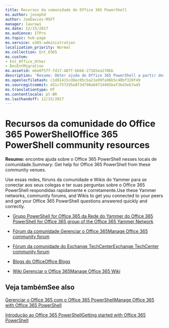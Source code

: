 ```yaml
---
title: Recursos da comunidade do Office 365 PowerShell
ms.author: josephd
author: JoeDavies-MSFT
manager: laurawi
ms.date: 12/15/2017
ms.audience: ITPro
ms.topic: hub-page
ms.service: o365-administration
localization_priority: Normal
ms.collection: Ent_O365
ms.custom:
- Ent_Office_Other
- DecEntMigration
ms.assetid: ebe0f5ff-fd17-487f-bbb6-271b5ea270bb
description: 'Resumo: Obter ajuda do Office 365 PowerShell a partir desses locais da comunidade.'
ms.openlocfilehash: c1d81415cd8ec05cba21e09fa96b5c40bf320f49
ms.sourcegitcommit: d31cf57295e8f3d798ab971d405baf3bd3eb7a45
ms.translationtype: HT
ms.contentlocale: pt-BR
ms.lasthandoff: 12/15/2017
---
```

# <a name="office-365-powershell-community-resources"></a><span data-ttu-id="9839d-103">Recursos da comunidade do Office 365 PowerShell</span><span class="sxs-lookup"><span data-stu-id="9839d-103">Office 365 PowerShell community resources</span></span>

 <span data-ttu-id="9839d-104">**Resumo:** encontre ajuda sobre o Office 365 PowerShell nesses locais de comunidade.</span><span class="sxs-lookup"><span data-stu-id="9839d-104">Summary: Get help for Office 365 PowerShell from these community venues.</span></span>
  
<span data-ttu-id="9839d-105">Use essas redes, fóruns da comunidade e Wikis do Yammer para se conectar aos seus colegas e ter suas perguntas sobre o Office 365 PowerShell respondidas rapidamente e corretamente.</span><span class="sxs-lookup"><span data-stu-id="9839d-105">Use these Yammer networks, community forums, and Wikis to get you connected to your peers and get your Office 365 PowerShell questions answered quickly and correctly.</span></span> 
  
- [<span data-ttu-id="9839d-106">Grupo PowerShell for Office 365 da Rede do Yammer do Office 365 </span><span class="sxs-lookup"><span data-stu-id="9839d-106">PowerShell for Office 365 group of the Office 365 Yammer Network</span></span>](https://www.yammer.com/itpronetwork/#/threads/inGroup?type=in_group&amp;feedId=4632269)
    
- <span data-ttu-id="9839d-107">[Fórum da comunidade Gerenciar o Office 365]((https://community.office365.com/pt-BR/f/148.aspx))</span><span class="sxs-lookup"><span data-stu-id="9839d-107">[Manage Office 365 community forum]((https://community.office365.com/pt-BR/f/148.aspx))</span></span>
    
- [<span data-ttu-id="9839d-108">Fórum da comunidade do Exchange TechCenter</span><span class="sxs-lookup"><span data-stu-id="9839d-108">Exchange TechCenter community forum</span></span>](https://social.technet.microsoft.com/Forums/exchange/en-US/home?forum=exchangesvrgeneral)
    
- <span data-ttu-id="9839d-109">[Blogs do Office]((https://blogs.office.com/))</span><span class="sxs-lookup"><span data-stu-id="9839d-109">[Office Blogs]((https://blogs.office.com/))</span></span>
    
- <span data-ttu-id="9839d-110">[Wiki Gerenciar o Office 365]((https://community.office365.com/pt-BR/w/manage/default.aspx))</span><span class="sxs-lookup"><span data-stu-id="9839d-110">[Manage Office 365 Wiki]((https://community.office365.com/pt-BR/w/manage/default.aspx))</span></span>
    
## <a name="see-also"></a><span data-ttu-id="9839d-111">Veja também</span><span class="sxs-lookup"><span data-stu-id="9839d-111">See also</span></span>

#### 

[<span data-ttu-id="9839d-112">Gerenciar o Office 365 com o Office 365 PowerShell</span><span class="sxs-lookup"><span data-stu-id="9839d-112">Manage Office 365 with Office 365 PowerShell</span></span>](manage-office-365-with-office-365-powershell.md)
  
[<span data-ttu-id="9839d-113">Introdução ao Office 365 PowerShell</span><span class="sxs-lookup"><span data-stu-id="9839d-113">Getting started with Office 365 PowerShell</span></span>](getting-started-with-office-365-powershell.md)

